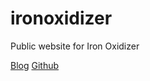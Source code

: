 # ironoxidizer
Public website for Iron Oxidizer

[Blog](blog)
[Github](https://github.com/IronOxidizer)
